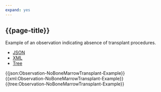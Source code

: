 ```yaml
---
expand: yes
---
```


## {{page-title}}

Example of an observation indicating absence of transplant procedures.

<div class="nhsd-!t-margin-bottom-6">
  <ul class="nav nav-tabs" role="tablist">
        <li role="presentation" class="active">
            <a href="#JSON-O-NBMT-E" role="tab" data-toggle="tab">JSON</a>
        </li>
         <li role="presentation">
            <a href="#XML-O-NBMT-E" role="tab" data-toggle="tab">XML</a>
        </li>
        <li role="presentation">
            <a href="#Tree-O-NBMT-E" role="tab" data-toggle="tab">Tree</a>
        </li>
  </ul>
    
  <div class="tab-content snippet">
    <div id="JSON-O-NBMT-E" role="tabpanel" class="tab-pane active">
{{json:Observation-NoBoneMarrowTransplant-Example}}
    </div>
    <div id="XML-O-NBMT-E" role="tabpanel" class="tab-pane">
{{xml:Observation-NoBoneMarrowTransplant-Example}}
    </div>
    <div id="Tree-O-NBMT-E" role="tabpanel" class="tab-pane">
{{tree:Observation-NoBoneMarrowTransplant-Example}}
    </div>
  </div>
</div>
